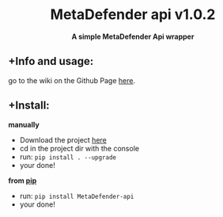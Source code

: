 <div align=center>
  
  # MetaDefender api v1.0.2
  
  **A simple MetaDefender Api wrapper**
</div>

## +Info and usage:
go to the wiki on the Github Page [here](https://github.com/sch-raphael/MetaDefender-api/wiki).  

## +Install:
**manually**
- Download the project [here](https://github.com/cookie0o/MetaDefender-api)
- cd in the project dir with the console
- run: `pip install . --upgrade`
- your done!

**from [pip](https://pypi.org/project/MetaDefender-api/)**
- run: `pip install MetaDefender-api`
- your done!
